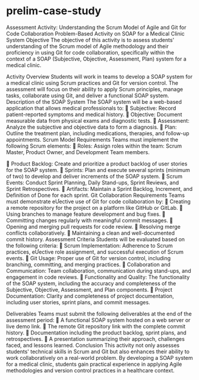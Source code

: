# prelim-case-study


Assessment Activity: Understanding the
Scrum Model of Agile and Git for Code
Collaboration
Problem-Based Activity on SOAP for a Medical Clinic System
Objective
The objective of this activity is to assess students' understanding of the Scrum model of
Agile methodology and their proficiency in using Git for code collaboration, specifically
within the context of a SOAP (Subjective, Objective, Assessment, Plan) system for a
medical clinic.

Activity Overview
Students will work in teams to develop a SOAP system for a medical clinic using Scrum
practices and Git for version control. The assessment will focus on their ability to apply
Scrum principles, manage tasks, collaborate using Git, and deliver a functional SOAP
system.
Description of the SOAP System
The SOAP system will be a web-based application that allows medical professionals to:
 Subjective: Record patient-reported symptoms and medical history.
 Objective: Document measurable data from physical exams and diagnostic tests.
 Assessment: Analyze the subjective and objective data to form a diagnosis.
 Plan: Outline the treatment plan, including medications, therapies, and follow-up
appointments.
Scrum Model Requirements
Teams must implement the following Scrum elements:
 Roles: Assign roles within the team: Scrum Master, Product Owner, and
Development Team members.

 Product Backlog: Create and prioritize a product backlog of user stories for the
SOAP system.
 Sprints: Plan and execute several sprints (minimum of two) to develop and deliver
increments of the SOAP system.
 Scrum Events: Conduct Sprint Planning, Daily Stand-ups, Sprint Reviews, and Sprint
Retrospectives.
 Artifacts: Maintain a Sprint Backlog, Increment, and Definition of Done for each
sprint.
Git Collaboration Requirements
Teams must demonstrate eƯective use of Git for code collaboration by:
 Creating a remote repository for the project on a platform like GitHub or GitLab.
 Using branches to manage feature development and bug fixes.
 Committing changes regularly with meaningful commit messages.
 Opening and merging pull requests for code review.
 Resolving merge conflicts collaboratively.
 Maintaining a clean and well-documented commit history.
Assessment Criteria
Students will be evaluated based on the following criteria:
 Scrum Implementation: Adherence to Scrum practices, eƯective role assignment,
and successful execution of Scrum events.
 Git Usage: Proper use of Git for version control, including branching, committing,
and merging practices.
 Collaboration and Communication: Team collaboration, communication during
stand-ups, and engagement in code reviews.
 Functionality and Quality: The functionality of the SOAP system, including the
accuracy and completeness of the Subjective, Objective, Assessment, and Plan
components.
 Project Documentation: Clarity and completeness of project documentation,
including user stories, sprint plans, and commit messages.

Deliverables
Teams must submit the following deliverables at the end of the assessment period:
 A functional SOAP system hosted on a web server or live demo link.
 The remote Git repository link with the complete commit history.
 Documentation including the product backlog, sprint plans, and retrospectives.
 A presentation summarizing their approach, challenges faced, and lessons learned.
Conclusion
This activity not only assesses students' technical skills in Scrum and Git but also
enhances their ability to work collaboratively on a real-world problem. By developing a
SOAP system for a medical clinic, students gain practical experience in applying Agile
methodologies and version control practices in a healthcare context.
